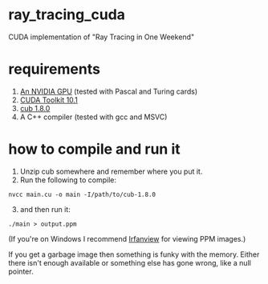 # ray_tracing_cuda
CUDA implementation of "Ray Tracing in One Weekend"

# requirements

1. [An NVIDIA GPU](https://www.nvidia.com/en-us/shop/geforce) (tested with Pascal and Turing cards)
2. [CUDA Toolkit 10.1](https://developer.nvidia.com/cuda-downloads)
3. [cub 1.8.0](https://github.com/NVlabs/cub)
4. A C++ compiler (tested with gcc and MSVC)

# how to compile and run it

1. Unzip cub somewhere and remember where you put it.
2. Run the following to compile:

```
nvcc main.cu -o main -I/path/to/cub-1.8.0
```

3. and then run it:

```
./main > output.ppm
```

(If you're on Windows I recommend [Irfanview](https://www.irfanview.com/) for viewing PPM images.)

If you get a garbage image then something is funky with the memory. Either there isn't enough available or something else has gone wrong, like a null pointer.
